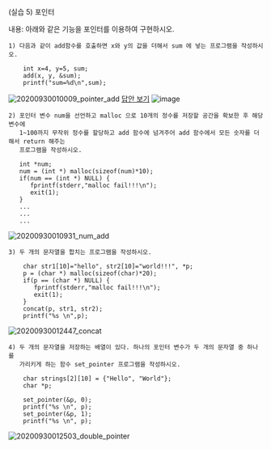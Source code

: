 (실습 5) 포인터

내용: 아래와 같은 기능을 포인터를 이용하여 구현하시오.

    1) 다음과 같이 add함수를 호출하면 x와 y의 값을 더해서 sum 에 넣는 프로그램을 작성하시오.

        int x=4, y=5, sum;
        add(x, y, &sum); 
        printf("sum=%d\n",sum);

![20200930010009_pointer_add](https://github.com/qlkdkd/DataStruct/assets/71871927/976f4a3e-372e-42df-8737-174ee9200831)
[답안 보기](https://github.com/qlkdkd/DataStruct/blob/main/week6/practice6_1/practice6_1/FileName.c)
![image](https://github.com/qlkdkd/DataStruct/assets/71871927/ac49f6f9-a86a-44a4-aa68-7448e57f3e72)



    2) 포인터 변수 num을 선언하고 malloc 으로 10개의 정수를 저장할 공간을 확보한 후 해당 변수에
       1~100까지 무작위 정수를 할당하고 add 함수에 넘겨주어 add 함수에서 모든 숫자를 더해서 return 해주는
       프로그램을 작성하시오.

       int *num;
       num = (int *) malloc(sizeof(num)*10);
       if(num == (int *) NULL) {
          fprintf(stderr,"malloc fail!!!\n");
          exit(1);
       }
       ...
       ...
       ...

![20200930010931_num_add](https://github.com/qlkdkd/DataStruct/assets/71871927/07082198-c432-4ee0-bd69-7664e4076302)


    3) 두 개의 문자열을 합치는 프로그램을 작성하시오.

        char str1[10]="hello", str2[10]="world!!!", *p;
        p = (char *) malloc(sizeof(char)*20);
        if(p == (char *) NULL) {
           fprintf(stderr,"malloc fail!!!\n");
           exit(1);
        }
        concat(p, str1, str2);
        printf("%s \n",p);

![20200930012447_concat](https://github.com/qlkdkd/DataStruct/assets/71871927/74b4aa55-7847-4abc-8916-38df75de906f)


    4) 두 개의 문자열을 저장하는 배열이 있다. 하나의 포인터 변수가 두 개의 문자열 중 하나를 
       가리키게 하는 함수 set_pointer 프로그램을 작성하시오.

        char strings[2][10] = {"Hello", "World"};
        char *p;

        set_pointer(&p, 0);
        printf("%s \n", p);
        set_pointer(&p, 1);
        printf("%s \n", p);

 ![20200930012503_double_pointer](https://github.com/qlkdkd/DataStruct/assets/71871927/246930b5-cdd6-44d0-862d-72ca8cd0c32c)


       
